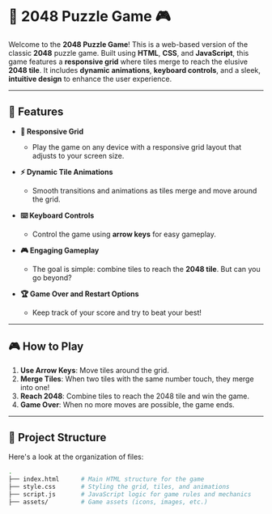 # 🧩 **2048 Puzzle Game** 🎮

Welcome to the **2048 Puzzle Game**! This is a web-based version of the classic **2048** puzzle game. Built using **HTML**, **CSS**, and **JavaScript**, this game features a **responsive grid** where tiles merge to reach the elusive **2048 tile**. It includes **dynamic animations**, **keyboard controls**, and a sleek, **intuitive design** to enhance the user experience.

---

## 🚀 **Features**

- **🔲 Responsive Grid**  
  - Play the game on any device with a responsive grid layout that adjusts to your screen size.

- **⚡ Dynamic Tile Animations**  
  - Smooth transitions and animations as tiles merge and move around the grid.

- **⌨️ Keyboard Controls**  
  - Control the game using **arrow keys** for easy gameplay.

- **🎮 Engaging Gameplay**  
  - The goal is simple: combine tiles to reach the **2048 tile**. But can you go beyond?

- **🏆 Game Over and Restart Options**  
  - Keep track of your score and try to beat your best!

---

## 🎮 **How to Play**

1. **Use Arrow Keys**: Move tiles around the grid.
2. **Merge Tiles**: When two tiles with the same number touch, they merge into one!
3. **Reach 2048**: Combine tiles to reach the 2048 tile and win the game.
4. **Game Over**: When no more moves are possible, the game ends.

---

## 📂 **Project Structure**

Here's a look at the organization of files:

```bash
.
├── index.html      # Main HTML structure for the game
├── style.css       # Styling the grid, tiles, and animations
├── script.js       # JavaScript logic for game rules and mechanics
├── assets/         # Game assets (icons, images, etc.)
